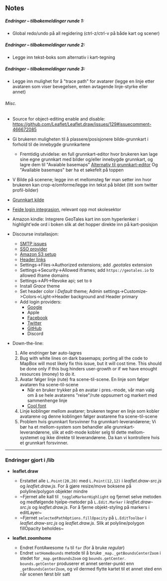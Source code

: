 ## Notes

##### Endringer – tilbakemeldinger runde 1:

- Global redo/undo på all regidering (ctrl-z/ctrl-v på både kart og scener)

##### Endringer – tilbakemeldinger runde 2:

- Legge inn tekst-boks som alternativ i kart-tegning

##### Endringer – tilbakemeldinger runde 3:

- Legge inn mulighet for å "trace path" for avatarer (legge en linje etter avataren som viser bevegelsen, enten avtagende linje-styrke eller annet)


###### Misc.

- Source for object-editing enable and disable: https://github.com/Leaflet/Leaflet.draw/issues/129#issuecomment-466672085

- Gi brukeren muligheten til å plassere/posisjonere bilde-grunnkart i forhold til de innebygde grunnkartene
	- Fremtidig utvidelse: en full grunnkart-editor hvor brukeren kan lage sine egne grunnkart med bilder og/eller innebygde grunnkart, og lagre dem til "Avaiable basemaps"
	  [Alternativ til grunnkart-editor](https://github.com/maputnik/editor)
	  Og "Available basemaps" bør ha et søkefelt på toppen

- V Bilde på scenene; legge inn et mellomsteg før man setter inn hvor brukeren kan crop-e/omforme/legge inn tekst på bildet (litt som twitter profil-bilder)

- [Grunnkart kilde](https://maps.lib.utexas.edu/maps)

- [Feide login integrasjon](https://www.feide.no/integrasjon-med-feide), relevant opp mot skolesektor

- Amazon kindle: Integrere GeoTales kart inn som hyperlenker i highlight'ede ord i boken slik at det hopper direkte inn på kart-posisjon


- Discourse installasjon:
	* [SMTP issues](https://meta.discourse.org/t/discourse-with-other-websites-smtp-issue-end-of-file-reached/162893/3)
	* [SSO provider](https://meta.discourse.org/t/using-discourse-as-an-identity-provider-sso-discourseconnect/32974/1)
	* [Amazon S3 setup](https://meta.discourse.org/t/setting-up-file-and-image-uploads-to-s3/7229/1)
	* [Header links](https://meta.discourse.org/t/custom-header-links/90588/1)
	* Settings->Files->Authorized extensions; add *.geotales* extension
	* Settings->Security->Allowed iframes; add `https://geotales.io` to allowed iframe domains
	* Settings->API->Revoke api; set to `0`
	* Install *Grace* theme
	* Set header color i *Default* theme; Admin settings->Customize->Colors->Light->Header background and Header primary
	* Add login providers:
		- [Google](https://meta.discourse.org/t/configuring-google-login-for-discourse/15858/1)
		- Apple
		- [Facebook](https://meta.discourse.org/t/configuring-facebook-login-for-discourse/13394)
		- [Twitter](https://meta.discourse.org/t/configuring-twitter-login-and-rich-embeds-for-discourse/13395/1)
		- [GitHub](https://meta.discourse.org/t/configuring-github-login-for-discourse/13745/1)
		- Discord


- Down-the-line:
	1. Alle endringer bør auto-lagres
	2. Bug with white lines on dark basemaps; porting all the code to MapBox will most likely fix this issue, but it will cost time. This should be done only if this bug hinders user-growth or if we have enought resources (money) to do it.
	3. Avatar følger linje (rute) fra scene-til-scene. En linje som følger avataren fra scene-til-scene
		- Når en bruker trykker på en avatar i pres.-mode, vår man valg om å se hele avatarens "reise"/rute oppsumert og markert med sammenhenge linje
		- [Cool font](https://exeterbookhand.com/)
	4. Linje koblinger mellom avatarer; brukeren tegner en linje som kobler avatarene og denne koblingen følger avatarene fra scene-til-scene
	5. Problem hvis grunnkart forsvinner fra grunnkart-leverandørene; Vi bør ha et mellom-system som behandler alle grunnkart-leverandørene, slik at edit-mode kobler selg til dette mellom-systemet og ikke direkte til leverandørene. Da kan vi kontrollere hvis et grunnkart forsvinner.





------------------------

### Endringer gjort i /lib

- **leaflet.draw**
	- Erstattet alle `L.Point(20,20)` med `L.Point(12,12)` i *leaflet.draw-src.js* og *leaflet.draw.js*. For å gjøre resize/move boksene på polyline/polygon objekter mindre
	- ~Fjernet alle kall til `_toggleMarkerHighlight` og fjernet selve metoden og medfølgende hjelpe-metoder på `L.Edit.Marker` i *leaflet.draw-src.js* og *leaflet.draw.js*. For å fjerne objekt-styling på markers i editLayer~
	- ~Fjernet `selectedPathOptions.fillOpacity` på `L.EditToolbar` i *leaflet.draw-src.js* og *leaflet.draw.js*. Slik at polyline/polygon fillOpacity beholdes~

- **leaflet.zoomhome**
	- Endret FontAwesome `fa` til `far` (for å bruke *regular*)
	- Endret `setHomeBounds` metode til å bruke `_map._getBoundsCenterZoom` i stedet for `_map.getBoundsZoom` og `bounds.getCenter`. `bounds.getCenter` produserer et annet senter-punkt enn `_getBoundsCenterZoom`, og vil dermed flytte kartet til et annet sted enn når scenen først blir satt
